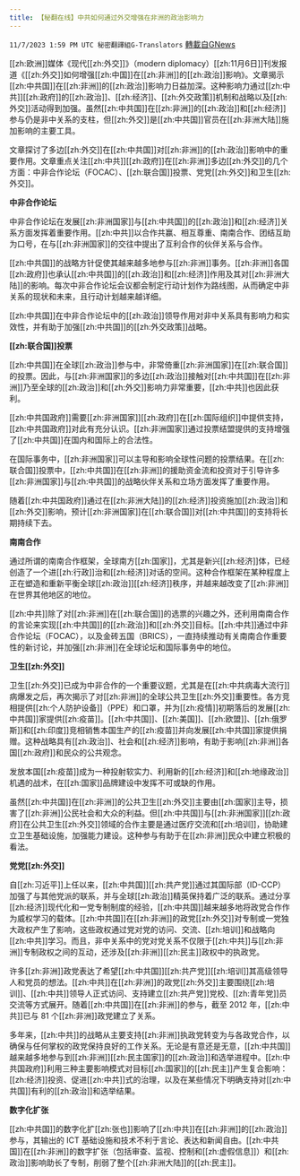 ```yaml
---
title: 【秘翻在线】中共如何通过外交增强在非洲的政治影响力
---
```

`11/7/2023 1:59 PM UTC 秘密翻譯組G-Translators` [轉載自GNews](https://gnews.org/articles/1936537)

[[zh:欧洲]]媒体《现代[[zh:外交]]》（modern diplomacy）[[zh:11月6日]]刊发报道《[[zh:外交]]如何增强[[zh:中国]]在[[zh:非洲]]的[[zh:政治]]影响》。文章揭示[[zh:中共国]]在[[zh:非洲]]的[[zh:政治]]影响力日益加深。这种影响力通过[[zh:中共]][[zh:政府]]的[[zh:政治]]、[[zh:经济]]、[[zh:外交政策]]机制和战略以及[[zh:外交]]活动得到加强。虽然[[zh:中共国]]在[[zh:非洲]]的[[zh:政治]]和[[zh:经济]]参与仍是非中关系的支柱，但[[zh:外交]]是[[zh:中共国]]官员在[[zh:非洲大陆]]施加影响的主要工具。

文章探讨了多边[[zh:外交]]在[[zh:中共国]]对[[zh:非洲]]的[[zh:政治]]影响中的重要作用。文章重点关注[[zh:中共]][[zh:政府]]在[[zh:非洲]]多边[[zh:外交]]的几个方面：中非合作论坛（FOCAC）、[[zh:联合国]]投票、党党[[zh:外交]]和卫生[[zh:外交]]。

**中非合作论坛**

中非合作论坛在发展[[zh:非洲国家]]与[[zh:中共国]]的[[zh:政治]]和[[zh:经济]]关系方面发挥着重要作用。[[zh:中共]]以合作共赢、相互尊重、南南合作、团结互助为口号，在与[[zh:非洲国家]]的交往中提出了互利合作的伙伴关系与合作。

[[zh:中共国]]的战略方针促使其越来越多地参与[[zh:非洲]]事务。[[zh:非洲]]各国[[zh:政府]]也承认[[zh:中共国]]的[[zh:政治]]和[[zh:经济]]作用及其对[[zh:非洲大陆]]的影响。每次中非合作论坛会议都会制定行动计划作为路线图，从而确定中非关系的现状和未来，且行动计划越来越详细。

[[zh:中共国]]在中非合作论坛中的[[zh:政治]]领导作用对非中关系具有影响力和实效性，并有助于加强[[zh:中共国]]的[[zh:外交政策]]战略。

**[[zh:联合国]]投票**

[[zh:中共国]]在全球[[zh:政治]]参与中，非常倚重[[zh:非洲国家]]在[[zh:联合国]]的投票。因此，与[[zh:非洲国家]]的多边[[zh:政治]]接触对[[zh:中共国]]在[[zh:非洲]]乃至全球的[[zh:政治]]和[[zh:外交]]影响力非常重要，[[zh:中共]]也因此获利。

[[zh:中共国政府]]需要[[zh:非洲国家]][[zh:政府]]在[[zh:国际组织]]中提供支持，[[zh:中共国政府]]对此有充分认识。[[zh:非洲国家]]通过投票结盟提供的支持增强了[[zh:中共国]]在国内和国际上的合法性。

在国际事务中，[[zh:非洲国家]]可以主导和影响全球性问题的投票结果。在[[zh:联合国]]投票中，[[zh:中共国]]在[[zh:非洲]]的援助资金流和投资对于引导许多[[zh:非洲国家]]与[[zh:中共国]]的战略伙伴关系和立场方面发挥了重要作用。

随着[[zh:中共国政府]]通过在[[zh:非洲大陆]]的[[zh:经济]]投资施加[[zh:政治]]和[[zh:外交]]影响，预计[[zh:非洲国家]]在[[zh:联合国]]对[[zh:中共国]]的支持将长期持续下去。

**南南合作**

通过所谓的南南合作框架，全球南方[[zh:国家]]，尤其是新兴[[zh:经济]]体，已经创造了一个进[[zh:行政]]治和[[zh:经济]]对话的空间。这种合作框架在某种程度上正在塑造和重新平衡全球[[zh:政治]][[zh:经济]]秩序，并越来越改变了[[zh:非洲]]在世界其他地区的地位。

[[zh:中共]]除了对[[zh:非洲]]在[[zh:联合国]]的选票的兴趣之外，还利用南南合作的言论来实现[[zh:中共国]]的[[zh:政治]]和[[zh:外交]]目标。[[zh:中共]]通过中非合作论坛（FOCAC），以及金砖五国（BRICS），一直持续推动有关南南合作重要性的新讨论，并加强[[zh:非洲]]在全球论坛和国际事务中的地位。

**卫生[[zh:外交]]**

卫生[[zh:外交]]已成为中非合作的一个重要议题，尤其是在[[zh:中共病毒大流行]]病爆发之后，再次揭示了对[[zh:非洲]]的全球公共卫生[[zh:外交]]重要性。各方竞相提供[[zh:个人防护设备]]（PPE）和口罩，并为[[zh:疫情]]初期落后的发展[[zh:中共国]]家提供[[zh:疫苗]]。[[zh:中共国]]、[[zh:美国]]、[[zh:欧盟]]、[[zh:俄罗斯]]和[[zh:印度]]竞相销售本国生产的[[zh:疫苗]]并向发展[[zh:中共国]]家提供捐赠。这种战略具有[[zh:政治]]、社会和[[zh:经济]]影响，有助于影响[[zh:非洲]]各国[[zh:政府]]和民众的公共观念。

发放本国[[zh:疫苗]]成为一种投射软实力、利用新的[[zh:经济]]和[[zh:地缘政治]]机遇的战术，在[[zh:国家]]品牌建设中发挥不可或缺的作用。

虽然[[zh:中共国]]在[[zh:非洲]]的公共卫生[[zh:外交]]主要由[[zh:国家]]主导，损害了[[zh:非洲]]公民社会和大众的利益。但[[zh:中共国]]与[[zh:非洲国家]][[zh:政府]]在公共卫生[[zh:外交]]领域的合作主要是通过医疗交流和[[zh:培训]]，协助建立卫生基础设施，加强能力建设。这种参与有助于在[[zh:非洲]]民众中建立积极的看法。

**党党[[zh:外交]]**

自[[zh:习近平]]上任以来，[[zh:中共国]][[zh:共产党]]通过其国际部（ID-CCP）加强了与其他党派的联系，并与全球[[zh:政治]]精英保持着广泛的联系。通过分享[[zh:经济]]现代化和一党专制制度的经验，[[zh:中共国]]越来越多地将政党合作作为威权学习的载体。[[zh:中共国]]在[[zh:非洲]]的政党[[zh:外交]]对专制或一党独大政权产生了影响，这些政权通过党对党的访问、交流、[[zh:培训]]和战略向[[zh:中共]]学习。而且，非中关系中的党对党关系不仅限于[[zh:中共]]与[[zh:非洲]]专制政权之间的互动，还涉及[[zh:非洲]][[zh:民主]]政权中的执政党。

许多[[zh:非洲]]政党表达了希望[[zh:中共国]][[zh:共产党]][[zh:培训]]其高级领导人和党员的想法。[[zh:中共]]在[[zh:非洲]]的政党[[zh:外交]]主要围绕[[zh:培训]]、[[zh:中共]]领导人正式访问、支持建立[[zh:共产党]]党校、[[zh:青年党]]员交流等方式展开。随着[[zh:中共国]]在[[zh:非洲]]的参与，截至 2012 年，[[zh:中共]]已与 81 个[[zh:非洲]]政党建立了关系。

多年来，[[zh:中共]]的战略从主要支持[[zh:非洲]]执政党转变为与各政党合作，以确保与任何掌权的政党保持良好的工作关系。无论是有意还是无意，[[zh:中共国]]越来越多地参与到[[zh:非洲]][[zh:民主国家]]的[[zh:政治]]和选举进程中。[[zh:中共国政府]]利用三种主要影响模式对目标[[zh:国家]]的[[zh:民主]]产生复合影响：[[zh:经济]]投资、促进[[zh:中共]]式的治理，以及在某些情况下明确支持对[[zh:中共国]]有利的[[zh:政治]]和选举结果。

**数字化扩张**

[[zh:中共国]]的数字化扩[[zh:张也]]影响了[[zh:中共]]在[[zh:非洲]]的[[zh:政治]]参与，其输出的 ICT 基础设施和技术不利于言论、表达和新闻自由。[[zh:中共国]]在[[zh:非洲]]的数字扩张（包括审查、监视、控制和[[zh:虚假信息]]）和[[zh:政治]]影响助长了专制，削弱了整个[[zh:非洲大陆]]的[[zh:民主]]。


